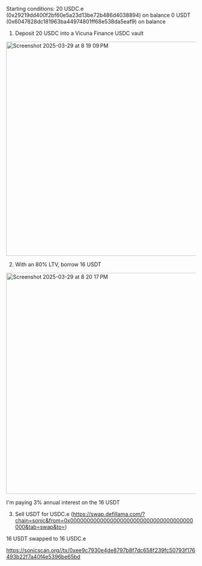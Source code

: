 Starting conditions: 
20 USDC.e (0x29219dd400f2bf60e5a23d13be72b486d4038894) on balance
0 USDT (0x6047828dc181963ba44974801ff68e538da5eaf9) on balance

1) Deposit 20 USDC into a Vicuna Finance USDC vault

<img width="568" alt="Screenshot 2025-03-29 at 8 19 09 PM" src="https://github.com/user-attachments/assets/7e52da6e-9f6c-464c-ba6e-cc0b10709d65" />


2) With an 80% LTV, borrow 16 USDT

<img width="586" alt="Screenshot 2025-03-29 at 8 20 17 PM" src="https://github.com/user-attachments/assets/3d72f0fd-0102-41cc-b4dc-d5a777d88c13" />

I'm paying 3% annual interest on the 16 USDT

3) Sell USDT for USDC.e (https://swap.defillama.com/?chain=sonic&from=0x0000000000000000000000000000000000000000&tab=swap&to=)

16 USDT swapped to 16 USDC.e

https://sonicscan.org//tx/0xee9c7930e4de8797b8f7dc658f239fc50793f176493b22f7a40f4e5396be65bd
